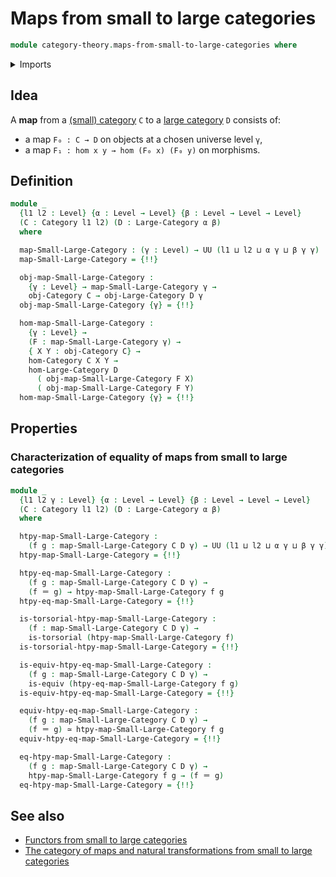 # Maps from small to large categories

```agda
module category-theory.maps-from-small-to-large-categories where
```

<details><summary>Imports</summary>

```agda
open import category-theory.categories
open import category-theory.large-categories
open import category-theory.maps-from-small-to-large-precategories

open import foundation.equivalences
open import foundation.identity-types
open import foundation.torsorial-type-families
open import foundation.universe-levels
```

</details>

## Idea

A **map** from a [(small) category](category-theory.categories.md) `C` to a
[large category](category-theory.large-categories.md) `D` consists of:

- a map `F₀ : C → D` on objects at a chosen universe level `γ`,
- a map `F₁ : hom x y → hom (F₀ x) (F₀ y)` on morphisms.

## Definition

```agda
module _
  {l1 l2 : Level} {α : Level → Level} {β : Level → Level → Level}
  (C : Category l1 l2) (D : Large-Category α β)
  where

  map-Small-Large-Category : (γ : Level) → UU (l1 ⊔ l2 ⊔ α γ ⊔ β γ γ)
  map-Small-Large-Category = {!!}

  obj-map-Small-Large-Category :
    {γ : Level} → map-Small-Large-Category γ →
    obj-Category C → obj-Large-Category D γ
  obj-map-Small-Large-Category {γ} = {!!}

  hom-map-Small-Large-Category :
    {γ : Level} →
    (F : map-Small-Large-Category γ) →
    { X Y : obj-Category C} →
    hom-Category C X Y →
    hom-Large-Category D
      ( obj-map-Small-Large-Category F X)
      ( obj-map-Small-Large-Category F Y)
  hom-map-Small-Large-Category {γ} = {!!}
```

## Properties

### Characterization of equality of maps from small to large categories

```agda
module _
  {l1 l2 γ : Level} {α : Level → Level} {β : Level → Level → Level}
  (C : Category l1 l2) (D : Large-Category α β)
  where

  htpy-map-Small-Large-Category :
    (f g : map-Small-Large-Category C D γ) → UU (l1 ⊔ l2 ⊔ α γ ⊔ β γ γ)
  htpy-map-Small-Large-Category = {!!}

  htpy-eq-map-Small-Large-Category :
    (f g : map-Small-Large-Category C D γ) →
    (f ＝ g) → htpy-map-Small-Large-Category f g
  htpy-eq-map-Small-Large-Category = {!!}

  is-torsorial-htpy-map-Small-Large-Category :
    (f : map-Small-Large-Category C D γ) →
    is-torsorial (htpy-map-Small-Large-Category f)
  is-torsorial-htpy-map-Small-Large-Category = {!!}

  is-equiv-htpy-eq-map-Small-Large-Category :
    (f g : map-Small-Large-Category C D γ) →
    is-equiv (htpy-eq-map-Small-Large-Category f g)
  is-equiv-htpy-eq-map-Small-Large-Category = {!!}

  equiv-htpy-eq-map-Small-Large-Category :
    (f g : map-Small-Large-Category C D γ) →
    (f ＝ g) ≃ htpy-map-Small-Large-Category f g
  equiv-htpy-eq-map-Small-Large-Category = {!!}

  eq-htpy-map-Small-Large-Category :
    (f g : map-Small-Large-Category C D γ) →
    htpy-map-Small-Large-Category f g → (f ＝ g)
  eq-htpy-map-Small-Large-Category = {!!}
```

## See also

- [Functors from small to large categories](category-theory.functors-from-small-to-large-categories.md)
- [The category of maps and natural transformations from small to large categories](category-theory.category-of-maps-from-small-to-large-categories.md)
